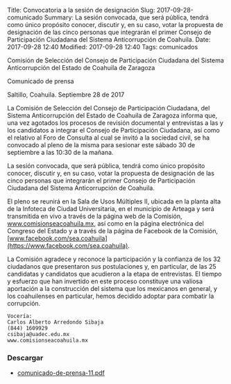 Title: Convocatoria a la sesión de designación
Slug: 2017-09-28-comunicado
Summary: La sesión convocada, que será pública, tendrá como único propósito conocer, discutir y, en su caso, votar la propuesta de designación de las cinco personas que integrarán el primer Consejo de Participación Ciudadana del Sistema Anticorrupción de Coahuila.
Date: 2017-09-28 12:40
Modified: 2017-09-28 12:40
Tags: comunicados


Comisión de Selección del Consejo de Participación Ciudadana del Sistema Anticorrupción del Estado de Coahuila de Zaragoza

Comunicado de prensa

Saltillo, Coahuila. Septiembre 28 de 2017

La Comisión de Selección del Consejo de Participación Ciudadana, del Sistema Anticorrupción del Estado de Coahuila de Zaragoza informa que, una vez agotados los procesos de revisión documental y entrevistas a las y los candidatos a integrar el Consejo de Participación Ciudadana, así como el relativo al Foro de Consulta al cual se invitó a la sociedad civil, se ha convocado al pleno de la misma para sesionar este sábado 30 de septiembre a las 10:30 de la mañana.

La sesión convocada, que será pública, tendrá como único propósito conocer, discutir y, en su caso, votar la propuesta de designación de las cinco personas que integrarán el primer Consejo de Participación Ciudadana del Sistema Anticorrupción de Coahuila.

El pleno se reunirá en la Sala de Usos Múltiples II, ubicada en la planta alta de la Infoteca de Ciudad Universitaria, en el municipio de Arteaga y será transmitida en vivo a través de la página web de la Comisión, www.comisionseacoahuila.mx, así como en la página electrónica del Congreso del Estado y a través de la página de Facebook de la Comisión, [www.facebook.com/sea.coahuila](https://www.facebook.com/sea.coahuila).

La Comisión agradece y reconoce la participación y la confianza de los 32 ciudadanos que presentaron sus postulaciones y, en particular, de las 25 candidatas y candidatos que acudieron a la etapa de entrevistas. El tiempo y esfuerzo que han invertido en este proceso constituye una valiosa aportación a la construcción del sistema que los mexicanos en general, y los coahuilenses en particular, hemos decidido adoptar para combatir la corrupción.

    Vocería:
    Carlos Alberto Arredondo Sibaja
    (844) 1609929
    csibaja@uadec.edu.mx
    www.comisionseacoahuila.mx

### Descargar

* [comunicado-de-prensa-11.pdf](comunicado-de-prensa-11.pdf)
